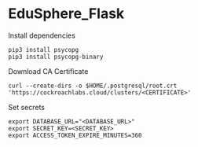 # EduSphere_Flask

Install dependencies
``` 
pip3 install psycopg
pip3 install psycopg-binary
```
Download CA Certificate
```
curl --create-dirs -o $HOME/.postgresql/root.crt 'https://cockroachlabs.cloud/clusters/<CERTIFICATE>'
```

Set secrets
```
export DATABASE_URL="<DATABASE_URL>"
export SECRET_KEY=<SECRET_KEY>
export ACCESS_TOKEN_EXPIRE_MINUTES=360
```
